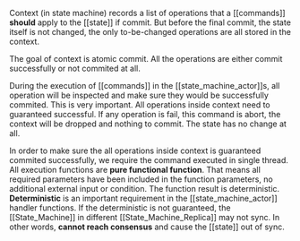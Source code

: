 Context (in state machine) records a list of operations that a [[commands]] **should** apply to the [[state]] if commit. But before the final commit, the state itself is not changed, the only to-be-changed operations are all stored in the context.

The goal of context is atomic commit. All the operations are either commit successfully or not commited at all. 

During the execution of [[commands]] in the [[state_machine_actor]]s, all operation will be inspected and make sure they would be successfully commited. This is very important. All operations inside context need to guaranteed successful. If any operation is fail, this command is abort, the context will be dropped and nothing to commit. The state has no change at all.

In order to make sure the all operations inside context is guaranteed commited successfully, we require the command executed in single thread. All execution functions are **pure functional function**. That means all required parameters have been included in the function parameters, no additional external input or condition. The function result is deterministic. **Deterministic** is an important requirement in the [[state_machine_actor]] handler functions. If the deterministic is not guaranteed, the [[State_Machine]] in different [[State_Machine_Replica]] may not sync. In other words, **cannot reach consensus** and cause the [[state]] out of sync.  